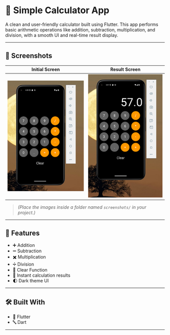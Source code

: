 # 🧮 Simple Calculator App

A clean and user-friendly calculator built using Flutter. This app performs basic arithmetic operations like addition, subtraction, multiplication, and division, with a smooth UI and real-time result display.

---

## 📸 Screenshots

| Initial Screen | Result Screen |
|----------------|----------------|
| ![Empty](https://github.com/Balahariharan333/Calculator_App/blob/master/CalculatorApp%20Screenshots/Screenshot%202025-06-12%20063108.png?raw=true) | ![Result](https://github.com/Balahariharan333/Calculator_App/blob/master/CalculatorApp%20Screenshots/Screenshot%202025-06-12%20063138.png?raw=true)|

> *(Place the images inside a folder named `screenshots/` in your project.)*

---

## 🧠 Features

- ➕ Addition  
- ➖ Subtraction  
- ✖️ Multiplication  
- ➗ Division  
- 🧼 Clear Function  
- 🎯 Instant calculation results  
- 🌓 Dark theme UI

---

## 🛠️ Built With

- 💙 Flutter
- 🔤 Dart

---



